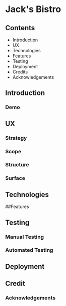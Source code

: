 # Jack's Bistro


## Contents
- Introduction
- UX
- Technologies
- Features
- Testing
- Deployment
- Credits
- Acknowledgements


## Introduction

### Demo


## UX

### Strategy

### Scope

### Structure

### Surface


## Technologies


##Features


## Testing

### Manual Testing

### Automated Testing


## Deployment


## Credit

### Acknowledgements






